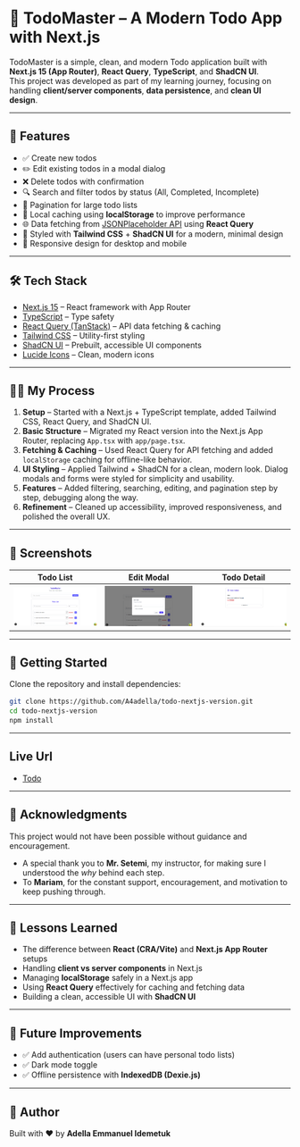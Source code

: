 # 📝 TodoMaster – A Modern Todo App with Next.js

TodoMaster is a simple, clean, and modern Todo application built with **Next.js 15 (App Router)**, **React Query**, **TypeScript**, and **ShadCN UI**.  
This project was developed as part of my learning journey, focusing on handling **client/server components**, **data persistence**, and **clean UI design**.  

---

## 🚀 Features

- ✅ Create new todos  
- ✏️ Edit existing todos in a modal dialog  
- ❌ Delete todos with confirmation  
- 🔍 Search and filter todos by status (All, Completed, Incomplete)  
- 📑 Pagination for large todo lists  
- 💾 Local caching using **localStorage** to improve performance  
- 🌐 Data fetching from [JSONPlaceholder API](https://jsonplaceholder.typicode.com/todos) using **React Query**  
- 🎨 Styled with **Tailwind CSS** + **ShadCN UI** for a modern, minimal design  
- 📱 Responsive design for desktop and mobile  

---

## 🛠️ Tech Stack

- [Next.js 15](https://nextjs.org/) – React framework with App Router  
- [TypeScript](https://www.typescriptlang.org/) – Type safety  
- [React Query (TanStack)](https://tanstack.com/query) – API data fetching & caching  
- [Tailwind CSS](https://tailwindcss.com/) – Utility-first styling  
- [ShadCN UI](https://ui.shadcn.com/) – Prebuilt, accessible UI components  
- [Lucide Icons](https://lucide.dev/) – Clean, modern icons  

---

## 🧑‍💻 My Process

1. **Setup** – Started with a Next.js + TypeScript template, added Tailwind CSS, React Query, and ShadCN UI.  
2. **Basic Structure** – Migrated my React version into the Next.js App Router, replacing `App.tsx` with `app/page.tsx`.  
3. **Fetching & Caching** – Used React Query for API fetching and added `localStorage` caching for offline-like behavior.  
4. **UI Styling** – Applied Tailwind + ShadCN for a clean, modern look. Dialog modals and forms were styled for simplicity and usability.  
5. **Features** – Added filtering, searching, editing, and pagination step by step, debugging along the way.  
6. **Refinement** – Cleaned up accessibility, improved responsiveness, and polished the overall UX.  

---

## 📸 Screenshots

| Todo List | Edit Modal | Todo Detail|
|-----------|------------|------------|
| ![Todo List Screenshot](./public/Screenshot%20(137).png) | ![Edit Modal Screenshot](/public/Screenshot%20(139).png) | ![Todo Detail](./public/Screenshot%20(138).png) 




---

## 🏃 Getting Started

Clone the repository and install dependencies:

```bash
git clone https://github.com/A4adella/todo-nextjs-version.git
cd todo-nextjs-version
npm install

```

---
## Live Url
- [Todo](https://glad-statement.pipeops.net/)

---

## 🙏 Acknowledgments  

This project would not have been possible without guidance and encouragement.  

- A special thank you to **Mr. Setemi**, my instructor, for making sure I understood the *why* behind each step.  
- To **Mariam**, for the constant support, encouragement, and motivation to keep pushing through.  

---

## 📖 Lessons Learned  

- The difference between **React (CRA/Vite)** and **Next.js App Router** setups  
- Handling **client vs server components** in Next.js  
- Managing **localStorage** safely in a Next.js app  
- Using **React Query** effectively for caching and fetching data  
- Building a clean, accessible UI with **ShadCN UI**  

---

## 📌 Future Improvements  

- ✅ Add authentication (users can have personal todo lists)  
- ✅ Dark mode toggle  
- ✅ Offline persistence with **IndexedDB (Dexie.js)**  

---

## 🧑 Author  

Built with ❤️ by **Adella Emmanuel Idemetuk**  



